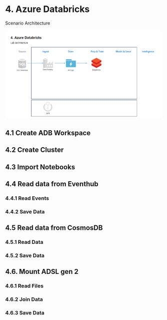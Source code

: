 # 4. Azure Databricks

Scenario Architecture

![arch](../images/4.png)

## 4.1 Create ADB Workspace

## 4.2 Create Cluster

## 4.3 Import Notebooks

## 4.4 Read data from Eventhub

### 4.4.1 Read Events

### 4.4.2 Save Data

## 4.5 Read data from CosmosDB

### 4.5.1 Read Data

### 4.5.2 Save Data

## 4.6. Mount ADSL gen 2

### 4.6.1 Read Files

### 4.6.2 Join Data

### 4.6.3 Save Data